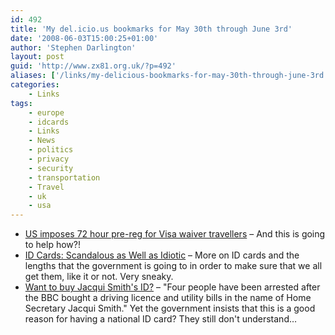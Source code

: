 ```yaml
---
id: 492
title: 'My del.icio.us bookmarks for May 30th through June 3rd'
date: '2008-06-03T15:00:25+01:00'
author: 'Stephen Darlington'
layout: post
guid: 'http://www.zx81.org.uk/?p=492'
aliases: ['/links/my-delicious-bookmarks-for-may-30th-through-june-3rd.html']
categories:
    - Links
tags:
    - europe
    - idcards
    - Links
    - News
    - politics
    - privacy
    - security
    - transportation
    - Travel
    - uk
    - usa
---
```


- [US imposes 72 hour pre-reg for Visa waiver travellers](http://www.theregister.co.uk/2008/06/03/us_visa_scheme/) – And this is going to help how?!
- [ID Cards: Scandalous as Well as Idiotic](http://opendotdotdot.blogspot.com/2008/05/id-cards-scandalous-as-well-as-idiotic.html) – More on ID cards and the lengths that the government is going to in order to make sure that we all get them, like it or not. Very sneaky.
- [Want to buy Jacqui Smith's ID?](http://www.theregister.co.uk/2008/05/29/home_secretary_id_cloned/) – "Four people have been arrested after the BBC bought a driving licence and utility bills in the name of Home Secretary Jacqui Smith." Yet the government insists that this is a good reason for having a national ID card? They still don't understand…